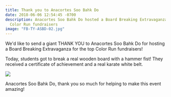 ```yaml
---
title: Thank you to Anacortes Soo Bahk Do
date: 2018-06-06 12:54:45 -0700
description: Anacortes Soo Bahk Do hosted a Board Breaking Extravaganza for the top
  Color Run fundraisers
image: "FB-TY-ASBD-02.jpg"
---
```

We'd like to send a giant THANK YOU to Anacortes Soo Bahk Do for hosting a Board Breaking Extravaganza for the top Color Run fundraisers!

Today, students got to break a real wooden board with a hammer fist! They received a certificate of achievement and a real karate white belt. 

![](https://ivepta.imgix.net/FB-TY-ASBD-01.jpg)

Anacortes Soo Bahk Do, thank you so much for helping to make this event amazing!